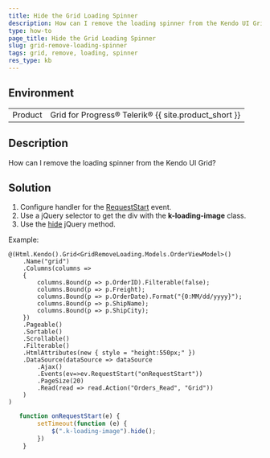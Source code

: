 ```yaml
---
title: Hide the Grid Loading Spinner
description: How can I remove the loading spinner from the Kendo UI Grid? 
type: how-to
page_title: Hide the Grid Loading Spinner
slug: grid-remove-loading-spinner
tags: grid, remove, loading, spinner
res_type: kb
---
```


## Environment

<table>
	<tbody>
        <tr>
			<td>Product</td>
			<td>Grid for Progress® Telerik® {{ site.product_short }}</td>
		</tr>
	</tbody>
</table>

## Description

How can I remove the loading spinner from the Kendo UI Grid?

## Solution

1. Configure handler for the [RequestStart](https://docs.telerik.com/kendo-ui/api/javascript/data/datasource/events/requeststart) event.
2. Use a jQuery selector to get the div with the **k-loading-image** class.
3. Use the [hide](https://api.jquery.com/hide/) jQuery method.

Example: 

```Index.cshtml
@(Html.Kendo().Grid<GridRemoveLoading.Models.OrderViewModel>()
    .Name("grid")
    .Columns(columns =>
    {
        columns.Bound(p => p.OrderID).Filterable(false);
        columns.Bound(p => p.Freight);
        columns.Bound(p => p.OrderDate).Format("{0:MM/dd/yyyy}");
        columns.Bound(p => p.ShipName);
        columns.Bound(p => p.ShipCity);
    })
    .Pageable()
    .Sortable()
    .Scrollable()
    .Filterable()
    .HtmlAttributes(new { style = "height:550px;" })
    .DataSource(dataSource => dataSource
        .Ajax()
        .Events(ev=>ev.RequestStart("onRequestStart"))
        .PageSize(20)
        .Read(read => read.Action("Orders_Read", "Grid"))
    )
)
```
```script.js
   function onRequestStart(e) {
        setTimeout(function (e) {
            $(".k-loading-image").hide();
        })
    }
```